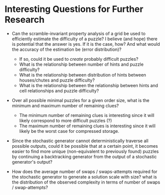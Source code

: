 # Interesting Questions for Further Research

- Can the scramble-invariant property analysis of a grid be used to efficiently estimate the difficulty of a puzzle? I believe (and hope) there is potential that the answer is yes. If it is the case, how? And what would the accuracy of the estimation be (error distribution)?
  - If so, could it be used to _create_ probably difficult puzzles?
  - What is the relationship between number of hints and puzzle difficulty?
  - What is the relationship between distribution of hints between houses/chutes and puzzle difficulty?
  - What is the relationship between the relationship between hints and cell relationships and puzzle difficulty?

- Over all possible minimal puzzles for a given order size, what is the minimum and maximum number of remaining clues?
  - The minimum number of remaining clues is interesting since it will likely correspond to more difficult puzzles (?)
  - The maximum number of remaining clues is interesting since it will likely be the worst case for compressed storage.

- Since the stochastic generator cannot deterministically traverse all possible outputs, could it be possible that at a certain point, it becomes easier to find more unique (non-equivalent to previously found) puzzles by continuing a backtracking generator from the output of a stochastic generator's output?

- How does the average number of swaps / swaps-attempts required for the stochastic generator to generate a solution scale with size? what is the distribution of the observed complexity in terms of number of swaps / swap-attempts?